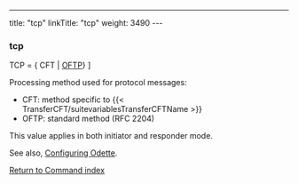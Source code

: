 ---
title: "tcp"
linkTitle: "tcp"
weight: 3490
--- <span id="tcp"></span>

### tcp

TCP
= { CFT
&#124; <u>OFTP</u>} ]

Processing method used for protocol messages:

- CFT: method specific to {{< TransferCFT/suitevariablesTransferCFTName >}}
- OFTP: standard method (RFC 2204)

This value applies in both initiator and responder mode.

See also, [Configuring Odette](../../../../protocols_start_here/start_here_odette/configuring_odette).

[Return to Command index](../../)

